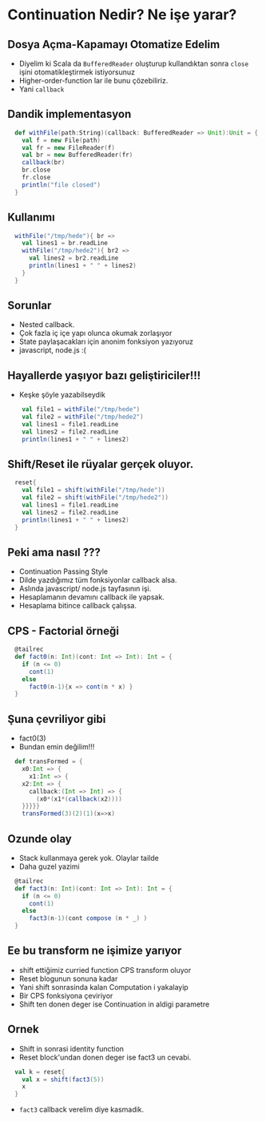 # Continuation Nedir? Ne işe yarar?

##  Dosya Açma-Kapamayı Otomatize Edelim

* Diyelim ki Scala da `BufferedReader` oluşturup kullandıktan sonra `close` işini otomatikleştirmek istiyorsunuz
* Higher-order-function lar ile bunu çözebiliriz. 
* Yani `callback`

## Dandik implementasyon

```scala
  def withFile(path:String)(callback: BufferedReader => Unit):Unit = {
    val f = new File(path)
    val fr = new FileReader(f)
    val br = new BufferedReader(fr)
    callback(br)
    br.close
    fr.close
    println("file closed")
  }
```

## Kullanımı
```scala  
  withFile("/tmp/hede"){ br =>
    val lines1 = br.readLine
    withFile("/tmp/hede2"){ br2 =>
      val lines2 = br2.readLine
      println(lines1 + " " + lines2) 			   
    }			
  }
```

## Sorunlar
* Nested callback.
* Çok fazla iç içe yapı olunca okumak zorlaşıyor
* State paylaşacakları için anonim fonksiyon yazıyoruz
* javascript, node.js :(

## Hayallerde yaşıyor bazı geliştiriciler!!!
* Keşke şöyle yazabilseydik

```scala
    val file1 = withFile("/tmp/hede")
    val file2 = withFile("/tmp/hede2")
    val lines1 = file1.readLine
    val lines2 = file2.readLine
    println(lines1 + " " + lines2)
```


## Shift/Reset ile rüyalar gerçek oluyor.

```scala
  reset{
    val file1 = shift(withFile("/tmp/hede"))
    val file2 = shift(withFile("/tmp/hede2"))
    val lines1 = file1.readLine
    val lines2 = file2.readLine
    println(lines1 + " " + lines2)
  }
```

## Peki ama nasıl ???

* Continuation Passing Style
* Dilde yazdığımız tüm fonksiyonlar callback alsa.
* Aslında javascript/ node.js tayfasının işi.
* Hesaplamanın devamını callback ile yapsak.
* Hesaplama bitince callback çalışsa.

## CPS - Factorial örneği
```scala
  @tailrec
  def fact0(n: Int)(cont: Int => Int): Int = {
    if (n <= 0)
      cont(1)
    else
      fact0(n-1){x => cont(n * x) }
  }
```

## Şuna çevriliyor gibi
* fact0(3)
* Bundan emin değilim!!!
```scala
  def transFormed = { 
    x0:Int => {
      x1:Int => {
	x2:Int => {
	  callback:(Int => Int) => {
	    (x0*(x1*(callback(x2))))
	}}}}}
	transFormed(3)(2)(1)(x=>x)	
```

## Ozunde olay
* Stack kullanmaya gerek yok. Olaylar tailde
* Daha guzel yazimi
```scala
  @tailrec
  def fact3(n: Int)(cont: Int => Int): Int = {
    if (n <= 0)
      cont(1)
    else
      fact3(n-1)(cont compose (n * _) )
  }
```

## Ee bu transform ne işimize yarıyor

* shift ettiğimiz curried function CPS transform oluyor
* Reset blogunun sonuna kadar
* Yani shift sonrasinda kalan Computation i yakalayip
* Bir CPS fonksiyona çeviriyor
* Shift ten donen deger ise Continuation in aldigi parametre

## Ornek
* Shift in sonrasi identity function
* Reset block'undan donen deger ise fact3 un cevabi.
```scala
  val k = reset{
    val x = shift(fact3(5))
    x 
  }
```
* `fact3` callback verelim diye kasmadik.





